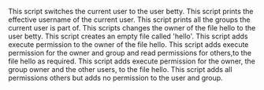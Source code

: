 This script switches the current user to the user betty.
This script prints the effective username of the current user.
This script prints all the groups the current user is part of.
This scripts changes the owner of the file hello to the user betty.
This script creates an empty file called 'hello'.
This script adds execute permission to the owner of the file hello.
This script adds execute permission for the owner and group and read permissions for others,to the file hello as required.
This script adds execute permission for the owner, the group owner and the other users, to the file hello.
This script adds all permissions others but adds no permission to the user and group.
